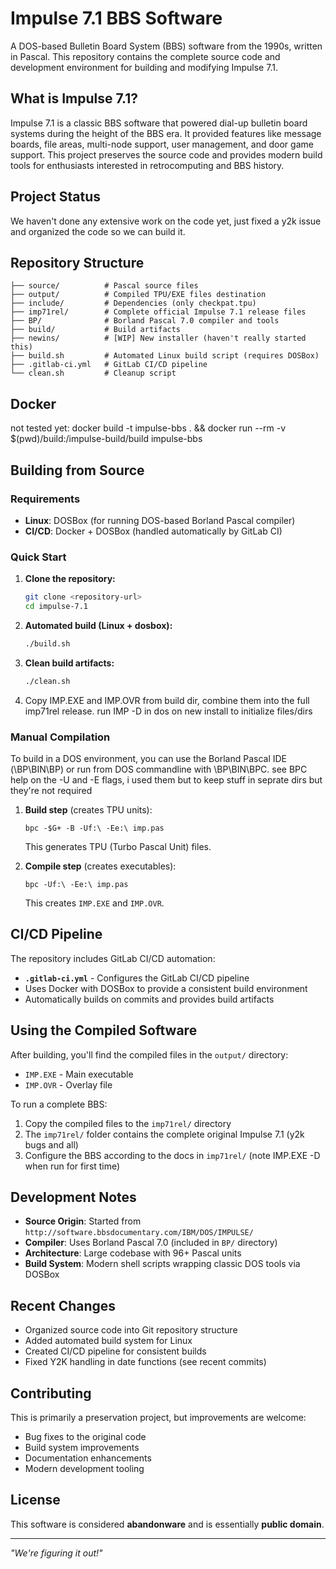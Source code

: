 # Impulse 7.1 BBS Software

A DOS-based Bulletin Board System (BBS) software from the 1990s, written in Pascal. This repository contains the complete source code and development environment for building and modifying Impulse 7.1.

## What is Impulse 7.1?

Impulse 7.1 is a classic BBS software that powered dial-up bulletin board systems during the height of the BBS era. It provided features like message boards, file areas, multi-node support, user management, and door game support. This project preserves the source code and provides modern build tools for enthusiasts interested in retrocomputing and BBS history.

## Project Status

We haven't done any extensive work on the code yet, just fixed a y2k issue and organized the code so we can build it.


## Repository Structure

```
├── source/          # Pascal source files 
├── output/          # Compiled TPU/EXE files destination
├── include/         # Dependencies (only checkpat.tpu)
├── imp71rel/        # Complete official Impulse 7.1 release files
├── BP/              # Borland Pascal 7.0 compiler and tools
├── build/           # Build artifacts
├── newins/          # [WIP] New installer (haven't really started this)
├── build.sh         # Automated Linux build script (requires DOSBox)
├── .gitlab-ci.yml   # GitLab CI/CD pipeline
└── clean.sh         # Cleanup script
```

## Docker

not tested yet:  docker build -t impulse-bbs . && docker run --rm -v $(pwd)/build:/impulse-build/build impulse-bbs

## Building from Source

### Requirements

- **Linux**: DOSBox (for running DOS-based Borland Pascal compiler)
- **CI/CD**: Docker + DOSBox (handled automatically by GitLab CI)

### Quick Start

1. **Clone the repository:**
   ```bash
   git clone <repository-url>
   cd impulse-7.1
   ```

2. **Automated build (Linux + dosbox):**
   ```bash
   ./build.sh
   ```

3. **Clean build artifacts:**
   ```bash
   ./clean.sh
   ```

4.  Copy IMP.EXE and IMP.OVR from build dir, combine them into the full imp71rel release.  run IMP -D in dos on new install to initialize files/dirs

### Manual Compilation

To build in a DOS environment, you can use the Borland Pascal IDE (\BP\BIN\BP) or run from DOS commandline with \BP\BIN\BPC.  see BPC help on the -U and -E flags, i used them but to keep stuff in seprate dirs but they're not required

1. **Build step** (creates TPU units):
   ```
   bpc -$G+ -B -Uf:\ -Ee:\ imp.pas
   ```
   This generates TPU (Turbo Pascal Unit) files.

2. **Compile step** (creates executables):
   ```
   bpc -Uf:\ -Ee:\ imp.pas
   ```
   This creates `IMP.EXE` and `IMP.OVR`.

## CI/CD Pipeline

The repository includes GitLab CI/CD automation:

- **`.gitlab-ci.yml`** - Configures the GitLab CI/CD pipeline
- Uses Docker with DOSBox to provide a consistent build environment
- Automatically builds on commits and provides build artifacts

## Using the Compiled Software

After building, you'll find the compiled files in the `output/` directory:
- `IMP.EXE` - Main executable
- `IMP.OVR` - Overlay file

To run a complete BBS:

1. Copy the compiled files to the `imp71rel/` directory
2. The `imp71rel/` folder contains the complete original Impulse 7.1 (y2k bugs and all)
3. Configure the BBS according to the docs in `imp71rel/` (note IMP.EXE -D when run for first time)

## Development Notes

- **Source Origin**: Started from `http://software.bbsdocumentary.com/IBM/DOS/IMPULSE/`
- **Compiler**: Uses Borland Pascal 7.0 (included in `BP/` directory)
- **Architecture**: Large codebase with 96+ Pascal units
- **Build System**: Modern shell scripts wrapping classic DOS tools via DOSBox

## Recent Changes

- Organized source code into Git repository structure
- Added automated build system for Linux
- Created CI/CD pipeline for consistent builds
- Fixed Y2K handling in date functions (see recent commits)

## Contributing

This is primarily a preservation project, but improvements are welcome:

- Bug fixes to the original code
- Build system improvements
- Documentation enhancements
- Modern development tooling

## License

This software is considered **abandonware** and is essentially **public domain**. 

---

*"We're figuring it out!"* 

